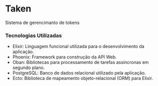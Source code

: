 # Taken

Sistema de gerencimanto de tokens

### Tecnologias Utilizadas

- Elixir: Linguagem funcional utilizada para o desenvolvimento da aplicação.
- Phoenix: Framework para construção da API Web.
- Oban: Bibliotecas para processamento de tarefas assíncronas em segundo plano.
- PostgreSQL: Banco de dados relacional utilizado pela aplicação.
- Ecto: Biblioteca de mapeamento objeto-relacional (ORM) para Elixir.